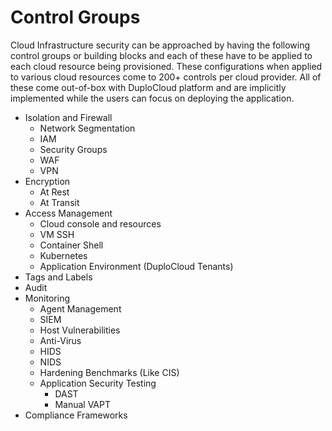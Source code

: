 # Control Groups

Cloud Infrastructure security can be approached by having the following control groups or building blocks and each of these have to be applied to each cloud resource being provisioned. These configurations when applied to various cloud resources come to 200+ controls per cloud provider. All of these come out-of-box with DuploCloud platform and are implicitly implemented while the users can focus on deploying the application.

* Isolation and Firewall
  * Network Segmentation
  * IAM
  * Security Groups&#x20;
  * WAF
  * VPN
* Encryption
  * At Rest
  * At Transit
* Access Management
  * Cloud console and resources
  * VM SSH
  * Container Shell
  * Kubernetes
  * Application Environment (DuploCloud Tenants)
* Tags and Labels
* Audit
* Monitoring
  * Agent Management
  * SIEM
  * Host Vulnerabilities
  * Anti-Virus
  * HIDS
  * NIDS
  * Hardening Benchmarks (Like CIS)
  * Application Security Testing
    * DAST
    * Manual VAPT &#x20;
* Compliance Frameworks
